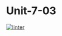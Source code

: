 # Unit-7-03
[![linter](https://github.com/Rewa718/Unit-7-03/workflows/linter/badge.svg)](https://github.com/marketplace/actions/super-linter)
